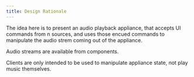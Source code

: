 ```yaml
---
title: Design Rationale
---
```


The idea here is to present an audio playback appliance, that accepts UI commands from n sources, and uses those encued commands to manipulate the audio strem coming out of the appliance.

Audio streams are available from components.

Clients are only intended to be used to manipulate appliance state, not play music themselves.
